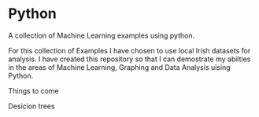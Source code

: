 # Python
A collection of Machine Learning examples using python. 

For this collection of Examples I have chosen to use local Irish datasets for analysis. I have created this repository so that I can
demostrate my abilties in the areas of Machine Learning, Graphing and Data Analysis uising Python.


Things to come 

Desicion trees 

